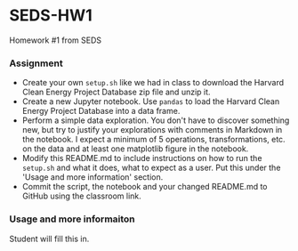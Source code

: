 # SEDS-HW1
Homework #1 from SEDS



### Assignment
* Create your own ``setup.sh`` like we had in class to download the Harvard Clean Energy Project Database zip file and unzip it.
* Create a new Jupyter notebook.  Use ``pandas`` to load the Harvard Clean Energy Project Database into a data frame.
* Perform a simple data exploration.  You don't have to discover something new, but try to justify your explorations with comments in Markdown in the notebook.  I expect a minimum of 5 operations, transformations, etc. on the data and at least one matplotlib figure in the notebook.
* Modify this README.md to include instructions on how to run the ``setup.sh`` and what it does, what to expect as a user.  Put this under the 'Usage and more information' section.
* Commit the script, the notebook and your changed README.md to GitHub using the classroom link.


### Usage and more informaiton
Student will fill this in.


